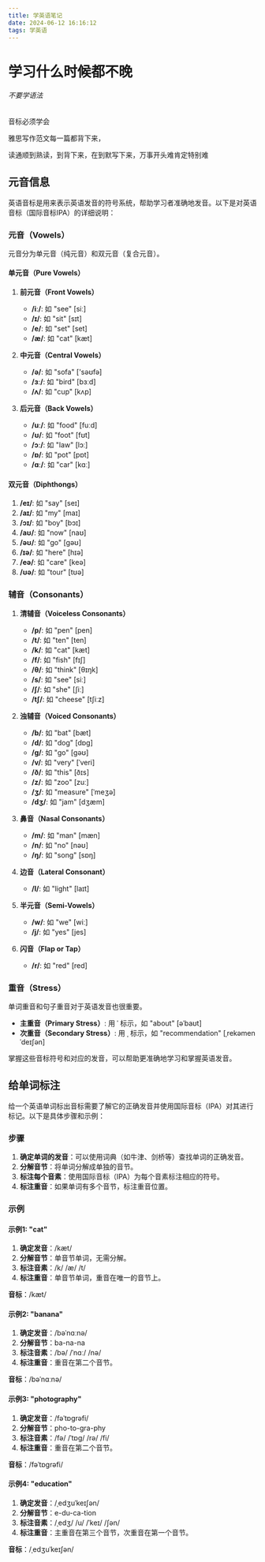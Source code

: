 ```yaml
---
title: 学英语笔记
date: 2024-06-12 16:16:12
tags: 学英语
---
```




# 学习什么时候都不晚

###### 不要学语法

音标必须学会

雅思写作范文每一篇都背下来，

读通顺到熟读，到背下来，在到默写下来，万事开头难肯定特别难

## 元音信息

英语音标是用来表示英语发音的符号系统，帮助学习者准确地发音。以下是对英语音标（国际音标IPA）的详细说明：

### 元音（Vowels）

元音分为单元音（纯元音）和双元音（复合元音）。

#### 单元音（Pure Vowels）

1. **前元音（Front Vowels）**
   - **/iː/**: 如 "see" [siː]
   - **/ɪ/**: 如 "sit" [sɪt]
   - **/e/**: 如 "set" [set]
   - **/æ/**: 如 "cat" [kæt]

2. **中元音（Central Vowels）**
   - **/ə/**: 如 "sofa" ['səʊfə]
   - **/ɜː/**: 如 "bird" [bɜːd]
   - **/ʌ/**: 如 "cup" [kʌp]

3. **后元音（Back Vowels）**
   - **/uː/**: 如 "food" [fuːd]
   - **/ʊ/**: 如 "foot" [fʊt]
   - **/ɔː/**: 如 "law" [lɔː]
   - **/ɒ/**: 如 "pot" [pɒt]
   - **/ɑː/**: 如 "car" [kɑː]

#### 双元音（Diphthongs）

1. **/eɪ/**: 如 "say" [seɪ]
2. **/aɪ/**: 如 "my" [maɪ]
3. **/ɔɪ/**: 如 "boy" [bɔɪ]
4. **/aʊ/**: 如 "now" [naʊ]
5. **/əʊ/**: 如 "go" [ɡəʊ]
6. **/ɪə/**: 如 "here" [hɪə]
7. **/eə/**: 如 "care" [keə]
8. **/ʊə/**: 如 "tour" [tʊə]

### 辅音（Consonants）

1. **清辅音（Voiceless Consonants）**
   - **/p/**: 如 "pen" [pen]
   - **/t/**: 如 "ten" [ten]
   - **/k/**: 如 "cat" [kæt]
   - **/f/**: 如 "fish" [fɪʃ]
   - **/θ/**: 如 "think" [θɪŋk]
   - **/s/**: 如 "see" [siː]
   - **/ʃ/**: 如 "she" [ʃiː]
   - **/tʃ/**: 如 "cheese" [tʃiːz]

2. **浊辅音（Voiced Consonants）**
   - **/b/**: 如 "bat" [bæt]
   - **/d/**: 如 "dog" [dɒɡ]
   - **/ɡ/**: 如 "go" [ɡəʊ]
   - **/v/**: 如 "very" [ˈveri]
   - **/ð/**: 如 "this" [ðɪs]
   - **/z/**: 如 "zoo" [zuː]
   - **/ʒ/**: 如 "measure" [ˈmeʒə]
   - **/dʒ/**: 如 "jam" [dʒæm]

3. **鼻音（Nasal Consonants）**
   - **/m/**: 如 "man" [mæn]
   - **/n/**: 如 "no" [nəʊ]
   - **/ŋ/**: 如 "song" [sɒŋ]

4. **边音（Lateral Consonant）**
   - **/l/**: 如 "light" [laɪt]

5. **半元音（Semi-Vowels）**
   - **/w/**: 如 "we" [wiː]
   - **/j/**: 如 "yes" [jes]

6. **闪音（Flap or Tap）**
   - **/r/**: 如 "red" [red]

### 重音（Stress）

单词重音和句子重音对于英语发音也很重要。
- **主重音（Primary Stress）**: 用 ˈ 标示，如 "about" [əˈbaʊt]
- **次重音（Secondary Stress）**: 用 ˌ 标示，如 "recommendation" [ˌrekəmenˈdeɪʃən]

掌握这些音标符号和对应的发音，可以帮助更准确地学习和掌握英语发音。

## 给单词标注

给一个英语单词标出音标需要了解它的正确发音并使用国际音标（IPA）对其进行标记。以下是具体步骤和示例：

### 步骤

1. **确定单词的发音**：可以使用词典（如牛津、剑桥等）查找单词的正确发音。
2. **分解音节**：将单词分解成单独的音节。
3. **标注每个音素**：使用国际音标（IPA）为每个音素标注相应的符号。
4. **标注重音**：如果单词有多个音节，标注重音位置。

### 示例

#### 示例1: "cat"

1. **确定发音**：/kæt/
2. **分解音节**：单音节单词，无需分解。
3. **标注音素**：/k/ /æ/ /t/
4. **标注重音**：单音节单词，重音在唯一的音节上。

**音标**：/kæt/

#### 示例2: "banana"

1. **确定发音**：/bəˈnɑːnə/
2. **分解音节**：ba-na-na
3. **标注音素**：/bə/ /ˈnɑː/ /nə/
4. **标注重音**：重音在第二个音节。

**音标**：/bəˈnɑːnə/

#### 示例3: "photography"

1. **确定发音**：/fəˈtɒɡrəfi/
2. **分解音节**：pho-to-gra-phy
3. **标注音素**：/fə/ /ˈtɒɡ/ /rə/ /fi/
4. **标注重音**：重音在第二个音节。

**音标**：/fəˈtɒɡrəfi/

#### 示例4: "education"

1. **确定发音**：/ˌedʒuˈkeɪʃən/
2. **分解音节**：e-du-ca-tion
3. **标注音素**：/ˌedʒ/ /u/ /ˈkeɪ/ /ʃən/
4. **标注重音**：主重音在第三个音节，次重音在第一个音节。

**音标**：/ˌedʒuˈkeɪʃən/